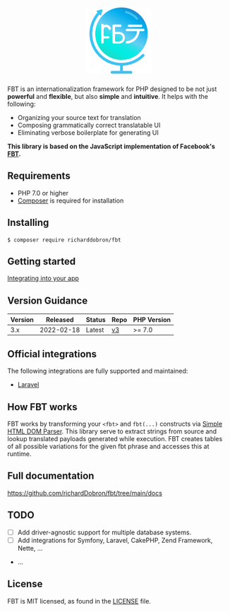 <h1 align="center">
  <img src="icon.png" height="150" width="150" alt="FBT"/>
</h1>

FBT is an internationalization framework for PHP designed to be not just **powerful** and **flexible**, but also **simple** and **intuitive**.  It helps with the following:
* Organizing your source text for translation
* Composing grammatically correct translatable UI
* Eliminating verbose boilerplate for generating UI

**This library is based on the JavaScript implementation of Facebook's [FBT][link-facebook-fbt].**

## Requirements
* PHP 7.0 or higher
* [Composer](https://getcomposer.org) is required for installation

## Installing

```shell
$ composer require richarddobron/fbt
```

## Getting started

[Integrating into your app](docs/getting_started.md)

## Version Guidance

| Version | Released   | Status | Repo             | PHP Version |
|---------|------------|--------|------------------|-------------|
| 3.x     | 2022-02-18 | Latest | [v3][fbt-3-repo] | >= 7.0      |

## Official integrations

The following integrations are fully supported and maintained:

- [Laravel](https://github.com/richardDobron/laravel-fbt)

## How FBT works
FBT works by transforming your `<fbt>` and `fbt(...)` constructs via
[Simple HTML DOM Parser][simplehtmldom].  This library serve to extract strings from source and
lookup translated payloads generated while execution.  FBT creates tables
of all possible variations for the given fbt phrase and accesses this
at runtime.

## Full documentation
https://github.com/richardDobron/fbt/tree/main/docs


## TODO

- [ ] Add driver-agnostic support for multiple database systems.
- [ ] Add integrations for Symfony, Laravel, CakePHP, Zend Framework, Nette, ...
- ...

## License
FBT is MIT licensed, as found in the [LICENSE](LICENSE) file.

[fbt-3-repo]: https://github.com/richarddobron/fbt
[link-facebook-fbt]: https://github.com/facebook/fbt
[simplehtmldom]: https://sourceforge.net/projects/simplehtmldom/files/simplehtmldom/1.9.1/
